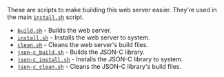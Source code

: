 These are scripts to make building this web server easier. They're used in the main [`install.sh`](../install.sh) script.

* [`build.sh`](./build.sh) - Builds the web server.
* [`install.sh`](./install.sh) - Installs the web server to system.
* [`clean.sh`](./clean.sh) - Cleans the web server's build files.
* [`json-c_build.sh`](./json-c_build.sh) - Builds the JSON-C library.
* [`json-c_install.sh`](./json-c_install.sh) - Installs the JSON-C library to system.
* [`json-c_clean.sh`](./json-c_clean.sh) - Cleans the JSON-C library's build files.